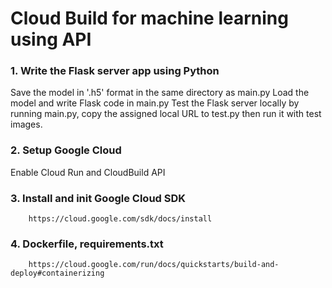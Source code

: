 # **Cloud Build for machine learning using API**

### 1. Write the Flask server app using Python
   Save the model in '.h5' format in the same directory as main.py Load the model and write Flask code in main.py Test the Flask server locally by running main.py, copy the assigned local URL to test.py then run it with test images.

### 2. Setup Google Cloud
Enable Cloud Run and CloudBuild API
### 3. Install and init Google Cloud SDK
        https://cloud.google.com/sdk/docs/install
### 4. Dockerfile, requirements.txt
        https://cloud.google.com/run/docs/quickstarts/build-and-deploy#containerizing

